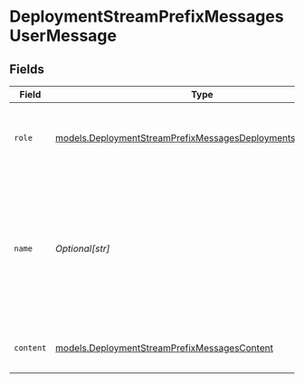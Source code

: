 # DeploymentStreamPrefixMessagesUserMessage


## Fields

| Field                                                                                                                            | Type                                                                                                                             | Required                                                                                                                         | Description                                                                                                                      |
| -------------------------------------------------------------------------------------------------------------------------------- | -------------------------------------------------------------------------------------------------------------------------------- | -------------------------------------------------------------------------------------------------------------------------------- | -------------------------------------------------------------------------------------------------------------------------------- |
| `role`                                                                                                                           | [models.DeploymentStreamPrefixMessagesDeploymentsRequestRole](../models/deploymentstreamprefixmessagesdeploymentsrequestrole.md) | :heavy_check_mark:                                                                                                               | The role of the messages author, in this case `user`.                                                                            |
| `name`                                                                                                                           | *Optional[str]*                                                                                                                  | :heavy_minus_sign:                                                                                                               | An optional name for the participant. Provides the model information to differentiate between participants of the same role.     |
| `content`                                                                                                                        | [models.DeploymentStreamPrefixMessagesContent](../models/deploymentstreamprefixmessagescontent.md)                               | :heavy_check_mark:                                                                                                               | The contents of the user message.                                                                                                |